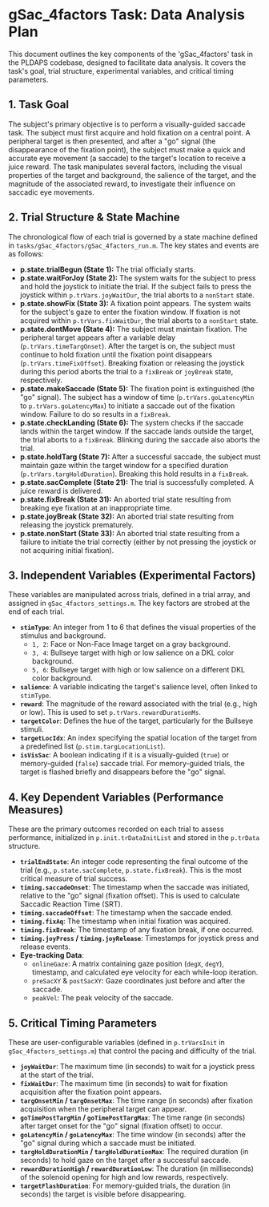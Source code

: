 # gSac_4factors Task: Data Analysis Plan

This document outlines the key components of the 'gSac_4factors' task in the PLDAPS codebase, designed to facilitate data analysis. It covers the task's goal, trial structure, experimental variables, and critical timing parameters.

## 1. Task Goal

The subject's primary objective is to perform a visually-guided saccade task. The subject must first acquire and hold fixation on a central point. A peripheral target is then presented, and after a "go" signal (the disappearance of the fixation point), the subject must make a quick and accurate eye movement (a saccade) to the target's location to receive a juice reward. The task manipulates several factors, including the visual properties of the target and background, the salience of the target, and the magnitude of the associated reward, to investigate their influence on saccadic eye movements.

## 2. Trial Structure & State Machine

The chronological flow of each trial is governed by a state machine defined in `tasks/gSac_4factors/gSac_4factors_run.m`. The key states and events are as follows:

- **p.state.trialBegun (State 1):** The trial officially starts.
- **p.state.waitForJoy (State 2):** The system waits for the subject to press and hold the joystick to initiate the trial. If the subject fails to press the joystick within `p.trVars.joyWaitDur`, the trial aborts to a `nonStart` state.
- **p.state.showFix (State 3):** A fixation point appears. The system waits for the subject's gaze to enter the fixation window. If fixation is not acquired within `p.trVars.fixWaitDur`, the trial aborts to a `nonStart` state.
- **p.state.dontMove (State 4):** The subject must maintain fixation. The peripheral target appears after a variable delay (`p.trVars.timeTargOnset`). After the target is on, the subject must continue to hold fixation until the fixation point disappears (`p.trVars.timeFixOffset`). Breaking fixation or releasing the joystick during this period aborts the trial to a `fixBreak` or `joyBreak` state, respectively.
- **p.state.makeSaccade (State 5):** The fixation point is extinguished (the "go" signal). The subject has a window of time (`p.trVars.goLatencyMin` to `p.trVars.goLatencyMax`) to initiate a saccade out of the fixation window. Failure to do so results in a `fixBreak`.
- **p.state.checkLanding (State 6):** The system checks if the saccade lands within the target window. If the saccade lands outside the target, the trial aborts to a `fixBreak`. Blinking during the saccade also aborts the trial.
- **p.state.holdTarg (State 7):** After a successful saccade, the subject must maintain gaze within the target window for a specified duration (`p.trVars.targHoldDuration`). Breaking this hold results in a `fixBreak`.
- **p.state.sacComplete (State 21):** The trial is successfully completed. A juice reward is delivered.
- **p.state.fixBreak (State 31):** An aborted trial state resulting from breaking eye fixation at an inappropriate time.
- **p.state.joyBreak (State 32):** An aborted trial state resulting from releasing the joystick prematurely.
- **p.state.nonStart (State 33):** An aborted trial state resulting from a failure to initiate the trial correctly (either by not pressing the joystick or not acquiring initial fixation).

## 3. Independent Variables (Experimental Factors)

These variables are manipulated across trials, defined in a trial array, and assigned in `gSac_4factors_settings.m`. The key factors are strobed at the end of each trial.

- **`stimType`**: An integer from 1 to 6 that defines the visual properties of the stimulus and background.
    - `1, 2`: Face or Non-Face Image target on a gray background.
    - `3, 4`: Bullseye target with high or low salience on a DKL color background.
    - `5, 6`: Bullseye target with high or low salience on a different DKL color background.
- **`salience`**: A variable indicating the target's salience level, often linked to `stimType`.
- **`reward`**: The magnitude of the reward associated with the trial (e.g., high or low). This is used to set `p.trVars.rewardDurationMs`.
- **`targetColor`**: Defines the hue of the target, particularly for the Bullseye stimuli.
- **`targetLocIdx`**: An index specifying the spatial location of the target from a predefined list (`p.stim.targLocationList`).
- **`isVisSac`**: A boolean indicating if it is a visually-guided (`true`) or memory-guided (`false`) saccade trial. For memory-guided trials, the target is flashed briefly and disappears before the "go" signal.

## 4. Key Dependent Variables (Performance Measures)

These are the primary outcomes recorded on each trial to assess performance, initialized in `p.init.trDataInitList` and stored in the `p.trData` structure.

- **`trialEndState`**: An integer code representing the final outcome of the trial (e.g., `p.state.sacComplete`, `p.state.fixBreak`). This is the most critical measure of trial success.
- **`timing.saccadeOnset`**: The timestamp when the saccade was initiated, relative to the "go" signal (fixation offset). This is used to calculate Saccadic Reaction Time (SRT).
- **`timing.saccadeOffset`**: The timestamp when the saccade ended.
- **`timing.fixAq`**: The timestamp when initial fixation was acquired.
- **`timing.fixBreak`**: The timestamp of any fixation break, if one occurred.
- **`timing.joyPress` / `timing.joyRelease`**: Timestamps for joystick press and release events.
- **Eye-tracking Data**:
  - `onlineGaze`: A matrix containing gaze position (`degX`, `degY`), timestamp, and calculated eye velocity for each while-loop iteration.
  - `preSacXY` & `postSacXY`: Gaze coordinates just before and after the saccade.
  - `peakVel`: The peak velocity of the saccade.

## 5. Critical Timing Parameters

These are user-configurable variables (defined in `p.trVarsInit` in `gSac_4factors_settings.m`) that control the pacing and difficulty of the trial.

- **`joyWaitDur`**: The maximum time (in seconds) to wait for a joystick press at the start of the trial.
- **`fixWaitDur`**: The maximum time (in seconds) to wait for fixation acquisition after the fixation point appears.
- **`targOnsetMin` / `targOnsetMax`**: The time range (in seconds) after fixation acquisition when the peripheral target can appear.
- **`goTimePostTargMin` / `goTimePostTargMax`**: The time range (in seconds) after target onset for the "go" signal (fixation offset) to occur.
- **`goLatencyMin` / `goLatencyMax`**: The time window (in seconds) after the "go" signal during which a saccade must be initiated.
- **`targHoldDurationMin` / `targHoldDurationMax`**: The required duration (in seconds) to hold gaze on the target after a successful saccade.
- **`rewardDurationHigh` / `rewardDurationLow`**: The duration (in milliseconds) of the solenoid opening for high and low rewards, respectively.
- **`targetFlashDuration`**: For memory-guided trials, the duration (in seconds) the target is visible before disappearing.
